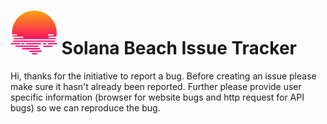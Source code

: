 # <img src="https://github.com/solana-beach/api/blob/main/solanabeach.svg" height="70px"> Solana Beach Issue Tracker
Hi, thanks for the initiative to report a bug. Before creating an issue please make sure it hasn't already been reported.
Further please provide user specific information (browser for website bugs and http request for API bugs) so we can reproduce the bug.
